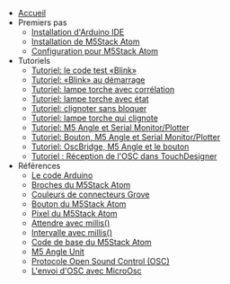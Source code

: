 - [Accueil](/)
- Premiers pas
	- [Installation d'Arduino IDE](/arduino/ide/installation.md)
	- [Installation de M5Stack Atom](/m5stack/atom/installation.md)
	- [Configuration pour M5Stack Atom](/m5stack/atom/configuration.md)
- Tutoriels
	- [Tutoriel: le code test «Blink»](/m5stack/atom/tutoriel/blink.md)
	- [Tutoriel: «Blink» au démarrage](/m5stack/atom/tutoriel/blink_demarrage.md)
	- [Tutoriel: lampe torche avec corrélation](/m5stack/atom/tutoriel/lampe-torche-correlation.md)
	- [Tutoriel: lampe torche avec état](/m5stack/atom/tutoriel/lampe-torche-etat.md)
	- [Tutoriel: clignoter sans bloquer](/m5stack/atom/tutoriel/clignoter-sans-bloquer.md)
	- [Tutoriel: lampe torche qui clignote](/m5stack/atom/tutoriel/lampe-clignotement.md)
	- [Tutoriel: M5 Angle et Serial Monitor/Plotter](/m5stack/atom/tutoriel/angle-monitor.md)	
	- [Tutoriel: Bouton, M5 Angle et Serial Monitor/Plotter](/m5stack/atom/tutoriel/angle-button-monitor.md)
	- [Tutoriel: OscBridge, M5 Angle et le bouton](/m5stack/atom/tutoriel/angle-button-oscbridge.md)
	- [Tutoriel : Réception de l'OSC dans TouchDesigner](/m5stack/atom/tutoriel/touchdesigner/reception.md)
-  Références
	- [Le code Arduino](/arduino/code.md)
	- [Broches du M5Stack Atom](/m5stack/atom/broches.md)
	- [Couleurs de connecteurs Grove](/m5stack/atom/grove.md)
	- [Bouton du M5Stack Atom](/m5stack/atom/bouton.md)
	- [Pixel du M5Stack Atom](/m5stack/atom/pixel.md)
	- [Attendre avec millis()](/arduino/millis/attendre.md)
	- [Intervalle avec millis()](/arduino/millis/intervalle.md)
	- [Code de base du M5Stack Atom](/m5stack/atom/code-base.md)
	- [M5 Angle Unit](/m5stack/unit/angle.md)
	- [Protocole Open Sound Control (OSC)](/osc/protocole.md)
	- [L'envoi d'OSC avec MicroOsc](/osc/microosc-envoi.md)


